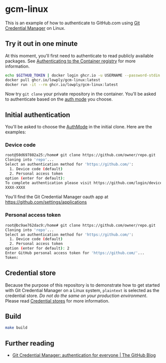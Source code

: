 # gcm-linux

This is an example of how to authenticate to GitHub.com using [Git Credential Manager](https://github.com/GitCredentialManager/git-credential-manager) on Linux.

## Try it out in one minute

At this moment, you'll first need to authenticate to read publicly available packages. See [Authenticating to the Container registry](https://docs.github.com/en/packages/working-with-a-github-packages-registry/working-with-the-container-registry#authenticating-to-the-container-registry) for more information.

```bash
echo $GITHUB_TOKEN | docker login ghcr.io -u USERNAME --password-stdin
docker pull ghcr.io/lowply/gcm-linux:latest
docker run -it --rm ghcr.io/lowply/gcm-linux:latest
```

Now try `git clone` your private repository in the container. You'll be asked to authenticate based on the [auth mode](https://github.com/GitCredentialManager/git-credential-manager/blob/main/docs/configuration.md#credentialgithubauthmodes) you choose.

## Initial authentication

You'll be asked to choose the [AuthMode](https://github.com/GitCredentialManager/git-credential-manager/blob/main/docs/configuration.md#credentialgithubauthmodes) in the initial clone. Here are the examples:

### Device code

```bash
root@50d697802a25:/home# git clone https://github.com/owner/repo.git
Cloning into 'repo'...
Select an authentication method for 'https://github.com/':
  1. Device code (default)
  2. Personal access token
option (enter for default):
To complete authentication please visit https://github.com/login/device and enter the following code:
XXXX-XXXX
```

You'll find the Git Credential Manager oauth app at https://github.com/settings/applications

### Personal access token

```bash
root@bc9ae762dac9:/home# git clone https://github.com/owner/repo.git
Cloning into 'repo'...
Select an authentication method for 'https://github.com/':
  1. Device code (default)
  2. Personal access token
option (enter for default): 2
Enter GitHub personal access token for 'https://github.com/'...
Token:
```

## Credential store

Because the purpose of this repository is to demonstrate how to get started with Git Credential Manager on a Linux system, `plaintext` is selected as the credential store. _Do not do the same on your production environment_. Please read [Credential stores](https://github.com/GitCredentialManager/git-credential-manager/blob/main/docs/credstores.md) for more information.

## Build

```bash
make build
```

## Further reading

- [Git Credential Manager: authentication for everyone | The GitHub Blog](https://github.blog/2022-04-07-git-credential-manager-authentication-for-everyone/)
